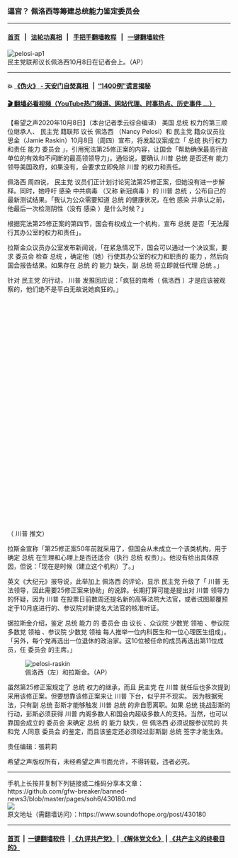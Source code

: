### 逼宫？ 佩洛西等筹建总统能力鉴定委员会
------------------------

#### [首页](https://github.com/gfw-breaker/banned-news3/blob/master/README.md) &nbsp;&nbsp;|&nbsp;&nbsp; [法轮功真相](https://github.com/begood0513/basic/blob/master/README.md)  &nbsp;&nbsp;|&nbsp;&nbsp; [手把手翻墙教程](https://github.com/gfw-breaker/guides/wiki)  &nbsp;&nbsp;|&nbsp;&nbsp; [一键翻墙软件](https://github.com/gfw-breaker/nogfw/blob/master/README.md)  



<div><img alt="pelosi-ap1" src="https://img.soundofhope.org/2020-10/pelosi-ap1-1602202361080.jpg"/>
<br/><figcaption class="caption">
 民主党联邦议长佩洛西10月8日在记者会上。（AP）
</figcaption></div><hr/>

#### 💥 [《伪火》 - 天安门自焚真相 ](http://158.247.195.190:10000/videos/blog/weihuo.html)&nbsp; |&nbsp; [“1400例”谎言揭秘  ](http://158.247.195.190:10000/videos/blog/jiexi1400.html)

#### [ 🎬  翻墙必看视频（YouTube热门频道、网站代理、时事热点、历史事件 ...）](https://github.com/gfw-breaker/links/blob/master/banned.md)

<div><div class="Content__Wrapper sc-1bvya0-0 grZQxZ">
 <p class="meta-top">
  <span class="meta">
   【希望之声2020年10月8日】（本台记者季云综合编译）
  </span>
  美国
  <ok href="/term/9899">
   总统
  </ok>
  权力的第三顺位继承人、
  <ok href="/term/2718">
   民主党
  </ok>
  籍联邦
  <ok href="/term/15604">
   议长
  </ok>
  <ok href="/term/2877">
   佩洛西
  </ok>
  （Nancy Pelosi）和
  <ok href="/term/2718">
   民主党
  </ok>
  籍众议员拉思金（Jamie Raskin）10月8日（周四）宣布，将发起议案成立「
  <ok href="/term/9899">
   总统
  </ok>
  执行权力和责任
  <ok href="/term/71811">
   能力
  </ok>
  <ok href="/term/57992">
   委员会
  </ok>
  」，引用宪法第25修正案的内容，让国会「帮助确保最高行政单位的有效和不间断的最高领领导力」。通俗说，要确认
  <ok href="/term/1041">
   川普
  </ok>
  <ok href="/term/9899">
   总统
  </ok>
  是否还有
  <ok href="/term/71811">
   能力
  </ok>
  领导美国政府，如果没有，会要求立即免除
  <ok href="/term/1041">
   川普
  </ok>
  的权力和责任。
 </p>
 <p>
  <ok href="/term/2877">
   佩洛西
  </ok>
  周四说，
  <ok href="/term/2718">
   民主党
  </ok>
  议员们正计划讨论宪法第25修正案，但她没有进一步解释。同时，她呼吁
  <ok href="/term/19059">
   感染
  </ok>
  <ok href="/term/248971">
   中共病毒
  </ok>
  （又称
  <ok href="/term/224596">
   新冠病毒
  </ok>
  ）的
  <ok href="/term/1041">
   川普
  </ok>
  <ok href="/term/9899">
   总统
  </ok>
  ，公布自己的最新测试结果。「我认为公众需要知道
  <ok href="/term/9899">
   总统
  </ok>
  的健康状况，在他
  <ok href="/term/19059">
   感染
  </ok>
  并承认之前，他最后一次检测阴性（没有
  <ok href="/term/19059">
   感染
  </ok>
  ）是什么时候？」
 </p>
 <div class="AD_Embed__Wrap-sc-1xslmin-0 igMuqX module desktop">
  <div>
  </div>
 </div>
 <p>
  根据宪法第25修正案的第四节，国会有权成立一个机构，宣布
  <ok href="/term/9899">
   总统
  </ok>
  是否「无法履行其办公室的权力和责任」。
 </p>
 <p>
  拉斯金众议员办公室发布新闻说，「在紧急情况下，国会可以通过一个决议案，要求
  <ok href="/term/57992">
   委员会
  </ok>
  检查
  <ok href="/term/9899">
   总统
  </ok>
  ，确定他（她）行使其办公室的权力和职责的
  <ok href="/term/71811">
   能力
  </ok>
  ，然后向国会报告结果。如果存在
  <ok href="/term/9899">
   总统
  </ok>
  的
  <ok href="/term/71811">
   能力
  </ok>
  缺失，副
  <ok href="/term/9899">
   总统
  </ok>
  将立即就任代理
  <ok href="/term/9899">
   总统
  </ok>
  。」
 </p>
 <p>
  针对
  <ok href="/term/2718">
   民主党
  </ok>
  的行动，
  <ok href="/term/1041">
   川普
  </ok>
  发推回应说：「疯狂的南希（
  <ok href="/term/2877">
   佩洛西
  </ok>
  ）才是应该被观察的，他们绝不是平白无故说她疯狂的。」
 </p>
 <div class="soh-embed">
  <div class="soh-embed-inner">
   <div class="iframely-embed" style="max-width: 550px;">
    <div class="iframely-responsive" style="padding-bottom: 100%;">
    </div>
   </div>
  </div>
 </div>
 <p>
 </p>
 <p>
  （
  <ok href="/term/1041">
   川普
  </ok>
  推文）
 </p>
 <p>
  拉斯金宣称「第25修正案50年前就采用了，但国会从未成立一个该类机构，用于确定
  <ok href="/term/9899">
   总统
  </ok>
  在生理和心理上是否还适合（执行
  <ok href="/term/9899">
   总统
  </ok>
  权责）」。他没有给出具体原因，但说：「现在是时候（建立这个机构）了。」
 </p>
 <p>
  英文《大纪元》报导说，此举加上
  <ok href="/term/2877">
   佩洛西
  </ok>
  的评论，显示
  <ok href="/term/2718">
   民主党
  </ok>
  升级了「
  <ok href="/term/1041">
   川普
  </ok>
  无法领导，因此需要25修正案来协助」的说辞。长期打算可能是提出对
  <ok href="/term/1041">
   川普
  </ok>
  领导力的怀疑，因为
  <ok href="/term/1041">
   川普
  </ok>
  在投票日前数周还提名新的高等法院大法官，或者试图颠覆预定于10月底进行的、参议院对新提名大法官的核准听证。
 </p>
 <p>
  据拉斯金介绍，鉴定
  <ok href="/term/9899">
   总统
  </ok>
  <ok href="/term/71811">
   能力
  </ok>
  的
  <ok href="/term/57992">
   委员会
  </ok>
  由
  <ok href="/term/15604">
   议长
  </ok>
  、众议院
  <ok href="/term/393415">
   少数党
  </ok>
  <ok href="/term/1193">
   领袖
  </ok>
  、参议院
  <ok href="/term/1196">
   多数党
  </ok>
  <ok href="/term/1193">
   领袖
  </ok>
  、参议院
  <ok href="/term/393415">
   少数党
  </ok>
  <ok href="/term/1193">
   领袖
  </ok>
  每人推举一位内科医生和一位心理医生组成」。「另外，每个党再选出一位退休的政治家。这10位被任命的成员再选出第11位成员，任
  <ok href="/term/57992">
   委员会
  </ok>
  的主席。」
 </p>
 <figure class="OImage__StyledFigure-sc-1lfley0-0 hHSfVg">
  <img alt="pelosi-raskin" src="https://img.soundofhope.org/2020-10/pelosi-raskin-ap-1602202775670.jpg"/>
  <br/><figcaption>
   佩洛西（左）和拉斯金。（AP）
  </figcaption>
 </figure>
 <p>
 </p>
 <p>
  虽然第25修正案规定了
  <ok href="/term/9899">
   总统
  </ok>
  权力的继承，而且
  <ok href="/term/2718">
   民主党
  </ok>
  在
  <ok href="/term/1041">
   川普
  </ok>
  就任后也多次提到采用该修正案。但要想靠该修正案来让
  <ok href="/term/1041">
   川普
  </ok>
  下台，似乎并不现实。 因为根据宪法，只有副
  <ok href="/term/9899">
   总统
  </ok>
  彭斯才能够触发
  <ok href="/term/1041">
   川普
  </ok>
  <ok href="/term/9899">
   总统
  </ok>
  的非自愿离职。如果
  <ok href="/term/9899">
   总统
  </ok>
  挑战彭斯的行动，彭斯必须获得
  <ok href="/term/1041">
   川普
  </ok>
  内阁多数人和国会内超级多数人的支持。当然，也可以靠国会成立的
  <ok href="/term/57992">
   委员会
  </ok>
  来确定
  <ok href="/term/9899">
   总统
  </ok>
  的
  <ok href="/term/71811">
   能力
  </ok>
  缺失，但
  <ok href="/term/2877">
   佩洛西
  </ok>
  必须说服参议院的
  <ok href="/term/2717">
   共和党
  </ok>
  人同意
  <ok href="/term/57992">
   委员会
  </ok>
  的鉴定，而且该鉴定还必须经过彭斯副
  <ok href="/term/9899">
   总统
  </ok>
  签字才能生效。
 </p>
 <p class="meta-btm">
  责任编辑：張莉莉
 </p>
 <p class="meta-btm">
  希望之声版权所有，未经希望之声书面允许，不得转载，违者必究。
 </p>
</div>
</div>
<hr/>
手机上长按并复制下列链接或二维码分享本文章：<br/>
https://github.com/gfw-breaker/banned-news3/blob/master/pages/soh6/430180.md <br/>
<a href='https://github.com/gfw-breaker/banned-news3/blob/master/pages/soh6/430180.md'><img src='https://github.com/gfw-breaker/banned-news3/blob/master/pages/soh6/430180.md.png'/></a> <br/>
原文地址（需翻墙访问）：https://www.soundofhope.org/post/430180


------------------------
#### [首页](https://github.com/gfw-breaker/banned-news3/blob/master/README.md) &nbsp;|&nbsp; [一键翻墙软件](https://github.com/gfw-breaker/nogfw/blob/master/README.md) &nbsp;| [《九评共产党》](https://github.com/gfw-breaker/9ping.md/blob/master/README.md#九评之一评共产党是什么) | [《解体党文化》](https://github.com/gfw-breaker/jtdwh.md/blob/master/README.md) | [《共产主义的终极目的》](https://github.com/gfw-breaker/gczydzjmd.md/blob/master/README.md)


<img src='http://gfw-breaker.win/banned-news3/pages/soh6/430180.md' width='0px' height='0px'/>